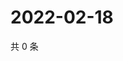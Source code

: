 # 2022-02-18

共 0 条

<!-- BEGIN WEIBO -->
<!-- 最后更新时间 Fri Feb 18 2022 13:08:45 GMT+0800 (China Standard Time) -->

<!-- END WEIBO -->

